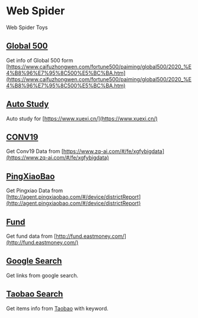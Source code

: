 # Web Spider

Web Spider Toys

## [Global 500](global500)

Get info of Global 500 form [https://www.caifuzhongwen.com/fortune500/paiming/global500/2020_%E4%B8%96%E7%95%8C500%E5%BC%BA.htm](https://www.caifuzhongwen.com/fortune500/paiming/global500/2020_%E4%B8%96%E7%95%8C500%E5%BC%BA.htm)

## [Auto Study](auto-study)

Auto study for [https://www.xuexi.cn/](https://www.xuexi.cn/)

## [CONV19](conv19)

Get Conv19 Data from [https://www.zq-ai.com/#/fe/xgfybigdata](https://www.zq-ai.com/#/fe/xgfybigdata)

## [PingXiaoBao](pingxiaobao)

Get Pingxiao Data from [http://agent.pingxiaobao.com/#/device/districtReport](http://agent.pingxiaobao.com/#/device/districtReport)

## [Fund](fund)

Get fund data from [http://fund.eastmoney.com/](http://fund.eastmoney.com/)

## [Google Search](google-search)

Get links from google search.

## [Taobao Search](taobao)

Get items info from [Taobao](https://www.taobao.com/) with keyword.
